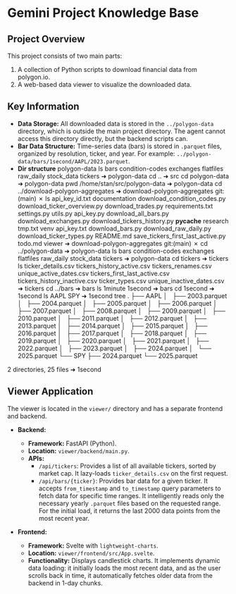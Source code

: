 # Gemini Project Knowledge Base

## Project Overview

This project consists of two main parts:
1. A collection of Python scripts to download financial data from polygon.io.
2. A web-based data viewer to visualize the downloaded data.

## Key Information

*   **Data Storage:** All downloaded data is stored in the `../polygon-data` directory, which is outside the main project directory. The agent cannot access this directory directly, but the backend scripts can.
*   **Bar Data Structure:** Time-series data (bars) is stored in `.parquet` files, organized by resolution, ticker, and year. For example: `../polygon-data/bars/1second/AAPL/2023.parquet`.
*   **Dir structure** 
  polygon-data ls
bars  condition-codes  exchanges  flatfiles  raw_daily  stock_data  tickers
➜  polygon-data cd ..
➜  src cd polygon-data
➜  polygon-data pwd
/home/stan/src/polygon-data
➜  polygon-data cd ../download-polygon-aggregates
➜  download-polygon-aggregates git:(main) ✗ ls
api_key_id.txt  documentation         download_condition_codes.py  download_ticker_overview.py  download_trades.py  requirements.txt                   settings.py  utils.py
api_key.py      download_all_bars.py  download_exchanges.py        download_tickers_history.py  __pycache__         research                           tmp.txt      venv
api_key.txt     download_bars.py      download_raw_daily.py        download_ticker_types.py     README.md           save_tickers_first_last_active.py  todo.md      viewer
➜  download-polygon-aggregates git:(main) ✗ cd ../polygon-data
➜  polygon-data ls
bars  condition-codes  exchanges  flatfiles  raw_daily  stock_data  tickers
➜  polygon-data cd tickers
➜  tickers ls
ticker_details.csv             tickers_history_active.csv    tickers_renames.csv  unique_active_dates.csv
tickers_first_last_active.csv  tickers_history_inactive.csv  ticker_types.csv     unique_inactive_dates.csv
➜  tickers cd ../bars
➜  bars ls
1minute  1second
➜  bars cd 1second
➜  1second ls
AAPL  SPY
➜  1second tree
.
├── AAPL
│   ├── 2003.parquet
│   ├── 2004.parquet
│   ├── 2005.parquet
│   ├── 2006.parquet
│   ├── 2007.parquet
│   ├── 2008.parquet
│   ├── 2009.parquet
│   ├── 2010.parquet
│   ├── 2011.parquet
│   ├── 2012.parquet
│   ├── 2013.parquet
│   ├── 2014.parquet
│   ├── 2015.parquet
│   ├── 2016.parquet
│   ├── 2017.parquet
│   ├── 2018.parquet
│   ├── 2019.parquet
│   ├── 2020.parquet
│   ├── 2021.parquet
│   ├── 2022.parquet
│   ├── 2023.parquet
│   ├── 2024.parquet
│   └── 2025.parquet
└── SPY
    ├── 2024.parquet
    └── 2025.parquet

2 directories, 25 files
➜  1second


## Viewer Application

The viewer is located in the `viewer/` directory and has a separate frontend and backend.

*   **Backend:**
    *   **Framework:** FastAPI (Python).
    *   **Location:** `viewer/backend/main.py`.
    *   **APIs:**
        *   `/api/tickers`: Provides a list of all available tickers, sorted by market cap. It lazy-loads `ticker_details.csv` on the first request.
        *   `/api/bars/{ticker}`: Provides bar data for a given ticker. It accepts `from_timestamp` and `to_timestamp` query parameters to fetch data for specific time ranges. It intelligently reads only the necessary yearly `.parquet` files based on the requested range. For the initial load, it returns the last 2000 data points from the most recent year.

*   **Frontend:**
    *   **Framework:** Svelte with `lightweight-charts`.
    *   **Location:** `viewer/frontend/src/App.svelte`.
    *   **Functionality:** Displays candlestick charts. It implements dynamic data loading: it initially loads the most recent data, and as the user scrolls back in time, it automatically fetches older data from the backend in 1-day chunks.
